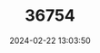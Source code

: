 ---
title: "36754"
category: "Oreopanax raimondii"
draft: false
date: 2024-02-22 13:03:50
languages:
  Spanish; Castilian: ["Mano Mano", "Maqui Maqui"]
---